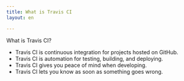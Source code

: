 ```yaml
---
title: What is Travis CI
layout: en

---
```


What is Travis CI?

- Travis CI is continuous integration for projects hosted on GitHub.
- Travis CI is automation for testing, building, and deploying.
- Travis CI gives you peace of mind when developing.
- Travis CI lets you know as soon as something goes wrong.
